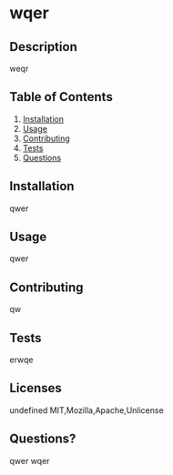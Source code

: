 
# wqer

## Description
  
  weqr

## Table of Contents
  
1. [Installation](#installation)
2. [Usage](#usage)
3. [Contributing](#contributing)
4. [Tests](#tests) 
5. [Questions](#questions?)

<a name ='installation'></a> 
## Installation
  
  qwer

<a name ='usage'></a> 
## Usage
  
  qwer

<a name ='contributing'></a> 
## Contributing
  
  qw

<a name ='tests'></a>  
## Tests
  
  erwqe

<a name ='licenses'></a> 
## Licenses
  
  undefined
  MIT,Mozilla,Apache,Unlicense

<a name ='questions?'></a> 
## Questions?
  
  qwer
  wqer